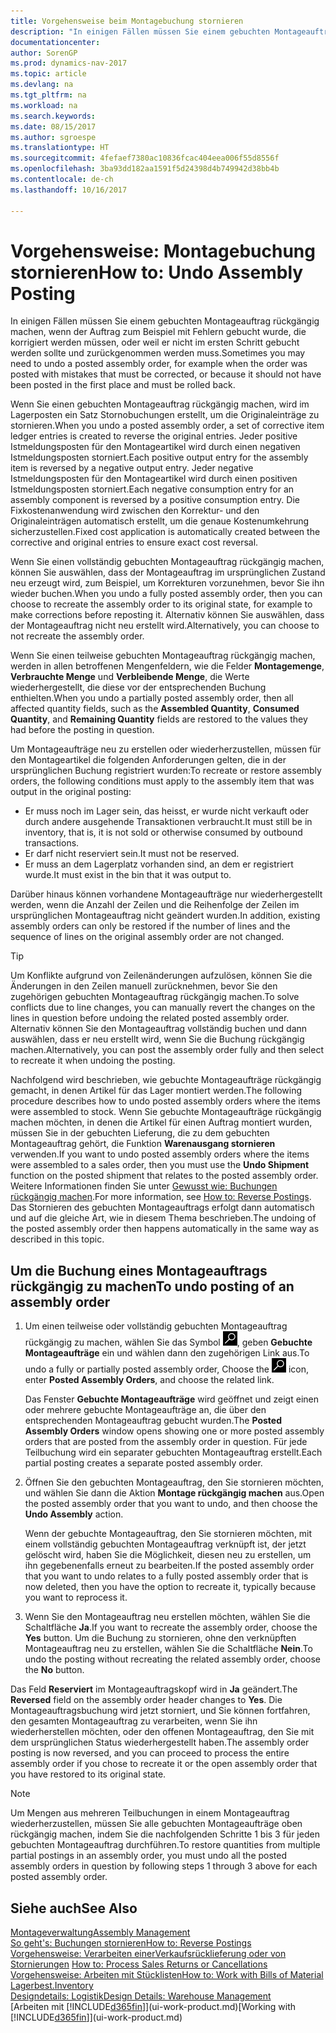 ```yaml
---
title: Vorgehensweise beim Montagebuchung stornieren
description: "In einigen Fällen müssen Sie einem gebuchten Montageauftrag rückgängig machen, wenn der Auftrag zum Beispiel mit Fehlern gebucht wurde, die korrigiert werden müssen, oder weil er nicht im ersten Schritt gebucht werden sollte und zurückgenommen werden muss."
documentationcenter: 
author: SorenGP
ms.prod: dynamics-nav-2017
ms.topic: article
ms.devlang: na
ms.tgt_pltfrm: na
ms.workload: na
ms.search.keywords: 
ms.date: 08/15/2017
ms.author: sgroespe
ms.translationtype: HT
ms.sourcegitcommit: 4fefaef7380ac10836fcac404eea006f55d8556f
ms.openlocfilehash: 3ba93dd182aa1591f5d24398d4b749942d38bb4b
ms.contentlocale: de-ch
ms.lasthandoff: 10/16/2017

---
```

# <a name="how-to-undo-assembly-posting"></a><span data-ttu-id="f2dd3-103">Vorgehensweise: Montagebuchung stornieren</span><span class="sxs-lookup"><span data-stu-id="f2dd3-103">How to: Undo Assembly Posting</span></span>
<span data-ttu-id="f2dd3-104">In einigen Fällen müssen Sie einem gebuchten Montageauftrag rückgängig machen, wenn der Auftrag zum Beispiel mit Fehlern gebucht wurde, die korrigiert werden müssen, oder weil er nicht im ersten Schritt gebucht werden sollte und zurückgenommen werden muss.</span><span class="sxs-lookup"><span data-stu-id="f2dd3-104">Sometimes you may need to undo a posted assembly order, for example when the order was posted with mistakes that must be corrected, or because it should not have been posted in the first place and must be rolled back.</span></span>

<span data-ttu-id="f2dd3-105">Wenn Sie einen gebuchten Montageauftrag rückgängig machen, wird im Lagerposten ein Satz Stornobuchungen erstellt, um die Originaleinträge zu stornieren.</span><span class="sxs-lookup"><span data-stu-id="f2dd3-105">When you undo a posted assembly order, a set of corrective item ledger entries is created to reverse the original entries.</span></span> <span data-ttu-id="f2dd3-106">Jeder positive Istmeldungsposten für den Montageartikel wird durch einen negativen Istmeldungsposten storniert.</span><span class="sxs-lookup"><span data-stu-id="f2dd3-106">Each positive output entry for the assembly item is reversed by a negative output entry.</span></span> <span data-ttu-id="f2dd3-107">Jeder negative Istmeldungsposten für den Montageartikel wird durch einen positiven Istmeldungsposten storniert.</span><span class="sxs-lookup"><span data-stu-id="f2dd3-107">Each negative consumption entry for an assembly component is reversed by a positive consumption entry.</span></span> <span data-ttu-id="f2dd3-108">Die Fixkostenanwendung wird zwischen den Korrektur- und den Originaleinträgen automatisch erstellt, um die genaue Kostenumkehrung sicherzustellen.</span><span class="sxs-lookup"><span data-stu-id="f2dd3-108">Fixed cost application is automatically created between the corrective and original entries to ensure exact cost reversal.</span></span>  

<span data-ttu-id="f2dd3-109">Wenn Sie einen vollständig gebuchten Montageauftrag rückgängig machen, können Sie auswählen, dass der Montageauftrag im ursprünglichen Zustand neu erzeugt wird, zum Beispiel, um Korrekturen vorzunehmen, bevor Sie ihn wieder buchen.</span><span class="sxs-lookup"><span data-stu-id="f2dd3-109">When you undo a fully posted assembly order, then you can choose to recreate the assembly order to its original state, for example to make corrections before reposting it.</span></span> <span data-ttu-id="f2dd3-110">Alternativ können Sie auswählen, dass der Montageauftrag nicht neu erstellt wird.</span><span class="sxs-lookup"><span data-stu-id="f2dd3-110">Alternatively, you can choose to not recreate the assembly order.</span></span>  

<span data-ttu-id="f2dd3-111">Wenn Sie einen teilweise gebuchten Montageauftrag rückgängig machen, werden in allen betroffenen Mengenfeldern, wie die Felder **Montagemenge**, **Verbrauchte Menge** und **Verbleibende Menge**, die Werte wiederhergestellt, die diese vor der entsprechenden Buchung enthielten.</span><span class="sxs-lookup"><span data-stu-id="f2dd3-111">When you undo a partially posted assembly order, then all affected quantity fields, such as the **Assembled Quantity**, **Consumed Quantity**, and **Remaining Quantity** fields are restored to the values they had before the posting in question.</span></span>  

<span data-ttu-id="f2dd3-112">Um Montageaufträge neu zu erstellen oder wiederherzustellen, müssen für den Montageartikel die folgenden Anforderungen gelten, die in der ursprünglichen Buchung registriert wurden:</span><span class="sxs-lookup"><span data-stu-id="f2dd3-112">To recreate or restore assembly orders, the following conditions must apply to the assembly item that was output in the original posting:</span></span>  

-   <span data-ttu-id="f2dd3-113">Er muss noch im Lager sein, das heisst, er wurde nicht verkauft oder durch andere ausgehende Transaktionen verbraucht.</span><span class="sxs-lookup"><span data-stu-id="f2dd3-113">It must still be in inventory, that is, it is not sold or otherwise consumed by outbound transactions.</span></span>  
-   <span data-ttu-id="f2dd3-114">Er darf nicht reserviert sein.</span><span class="sxs-lookup"><span data-stu-id="f2dd3-114">It must not be reserved.</span></span>  
-   <span data-ttu-id="f2dd3-115">Er muss an dem Lagerplatz vorhanden sind, an dem er registriert wurde.</span><span class="sxs-lookup"><span data-stu-id="f2dd3-115">It must exist in the bin that it was output to.</span></span>  

<span data-ttu-id="f2dd3-116">Darüber hinaus können vorhandene Montageaufträge nur wiederhergestellt werden, wenn die Anzahl der Zeilen und die Reihenfolge der Zeilen im ursprünglichen Montageauftrag nicht geändert wurden.</span><span class="sxs-lookup"><span data-stu-id="f2dd3-116">In addition, existing assembly orders can only be restored if the number of lines and the sequence of lines on the original assembly order are not changed.</span></span>  

> [!TIP]  
>  <span data-ttu-id="f2dd3-117">Um Konflikte aufgrund von Zeilenänderungen aufzulösen, können Sie die Änderungen in den Zeilen manuell zurücknehmen, bevor Sie den zugehörigen gebuchten Montageauftrag rückgängig machen.</span><span class="sxs-lookup"><span data-stu-id="f2dd3-117">To solve conflicts due to line changes, you can manually revert the changes on the lines in question before undoing the related posted assembly order.</span></span> <span data-ttu-id="f2dd3-118">Alternativ können Sie den Montageauftrag vollständig buchen und dann auswählen, dass er neu erstellt wird, wenn Sie die Buchung rückgängig machen.</span><span class="sxs-lookup"><span data-stu-id="f2dd3-118">Alternatively, you can post the assembly order fully and then select to recreate it when undoing the posting.</span></span>  

<span data-ttu-id="f2dd3-119">Nachfolgend wird beschrieben, wie gebuchte Montageaufträge rückgängig gemacht, in denen Artikel für das Lager montiert werden.</span><span class="sxs-lookup"><span data-stu-id="f2dd3-119">The following procedure describes how to undo posted assembly orders where the items were assembled to stock.</span></span> <span data-ttu-id="f2dd3-120">Wenn Sie gebuchte Montageaufträge rückgängig machen möchten, in denen die Artikel für einen Auftrag montiert wurden, müssen Sie in der gebuchten Lieferung, die zu dem gebuchten Montageauftrag gehört, die Funktion **Warenausgang stornieren** verwenden.</span><span class="sxs-lookup"><span data-stu-id="f2dd3-120">If you want to undo posted assembly orders where the items were assembled to a sales order, then you must use the **Undo Shipment** function on the posted shipment that relates to the posted assembly order.</span></span> <span data-ttu-id="f2dd3-121">Weitere Informationen finden Sie unter [Gewusst wie: Buchungen rückgängig machen](finance-how-reverse-journal-posting.md).</span><span class="sxs-lookup"><span data-stu-id="f2dd3-121">For more information, see [How to: Reverse Postings](finance-how-reverse-journal-posting.md).</span></span> <span data-ttu-id="f2dd3-122">Das Stornieren des gebuchten Montageauftrags erfolgt dann automatisch und auf die gleiche Art, wie in diesem Thema beschrieben.</span><span class="sxs-lookup"><span data-stu-id="f2dd3-122">The undoing of the posted assembly order then happens automatically in the same way as described in this topic.</span></span>  

## <a name="to-undo-posting-of-an-assembly-order"></a><span data-ttu-id="f2dd3-123">Um die Buchung eines Montageauftrags rückgängig zu machen</span><span class="sxs-lookup"><span data-stu-id="f2dd3-123">To undo posting of an assembly order</span></span>  
1.  <span data-ttu-id="f2dd3-124">Um einen teilweise oder vollständig gebuchten Montageauftrag rückgängig zu machen, wählen Sie das Symbol ![Nach Seite oder Bericht suchen](media/ui-search/search_small.png "Symbol Nach Seite oder Bericht suchen"), geben **Gebuchte Montageaufträge** ein und wählen dann den zugehörigen Link aus.</span><span class="sxs-lookup"><span data-stu-id="f2dd3-124">To undo a fully or partially posted assembly order, Choose the ![Search for Page or Report](media/ui-search/search_small.png "Search for Page or Report icon") icon, enter **Posted Assembly Orders**, and choose the related link.</span></span>  

    <span data-ttu-id="f2dd3-125">Das Fenster **Gebuchte Montageaufträge** wird geöffnet und zeigt einen oder mehrere gebuchte Montageaufträge an, die über den entsprechenden Montageauftrag gebucht wurden.</span><span class="sxs-lookup"><span data-stu-id="f2dd3-125">The **Posted Assembly Orders** window opens showing one or more posted assembly orders that are posted from the assembly order in question.</span></span> <span data-ttu-id="f2dd3-126">Für jede Teilbuchung wird ein separater gebuchten Montageauftrag erstellt.</span><span class="sxs-lookup"><span data-stu-id="f2dd3-126">Each partial posting creates a separate posted assembly order.</span></span>  
2.  <span data-ttu-id="f2dd3-127">Öffnen Sie den gebuchten Montageauftrag, den Sie stornieren möchten, und wählen Sie dann die Aktion **Montage rückgängig machen** aus.</span><span class="sxs-lookup"><span data-stu-id="f2dd3-127">Open the posted assembly order that you want to undo, and then choose the **Undo Assembly** action.</span></span>  

    <span data-ttu-id="f2dd3-128">Wenn der gebuchte Montageauftrag, den Sie stornieren möchten, mit einem vollständig gebuchten Montageauftrag verknüpft ist, der jetzt gelöscht wird, haben Sie die Möglichkeit, diesen neu zu erstellen, um ihn gegebenenfalls erneut zu bearbeiten.</span><span class="sxs-lookup"><span data-stu-id="f2dd3-128">If the posted assembly order that you want to undo relates to a fully posted assembly order that is now deleted, then you have the option to recreate it, typically because you want to reprocess it.</span></span>  
3.  <span data-ttu-id="f2dd3-129">Wenn Sie den Montageauftrag neu erstellen möchten, wählen Sie die Schaltfläche **Ja**.</span><span class="sxs-lookup"><span data-stu-id="f2dd3-129">If you want to recreate the assembly order, choose the **Yes** button.</span></span> <span data-ttu-id="f2dd3-130">Um die Buchung zu stornieren, ohne den verknüpften Montageauftrag neu zu erstellen, wählen Sie die Schaltfläche **Nein**.</span><span class="sxs-lookup"><span data-stu-id="f2dd3-130">To undo the posting without recreating the related assembly order, choose the **No** button.</span></span>  

<span data-ttu-id="f2dd3-131">Das Feld **Reserviert** im Montageauftragskopf wird in **Ja** geändert.</span><span class="sxs-lookup"><span data-stu-id="f2dd3-131">The **Reversed** field on the assembly order header changes to **Yes**.</span></span> <span data-ttu-id="f2dd3-132">Die Montageauftragsbuchung wird jetzt storniert, und Sie können fortfahren, den gesamten Montageauftrag zu verarbeiten, wenn Sie ihn wiederherstellen möchten, oder den offenen Montageauftrag, den Sie mit dem ursprünglichen Status wiederhergestellt haben.</span><span class="sxs-lookup"><span data-stu-id="f2dd3-132">The assembly order posting is now reversed, and you can proceed to process the entire assembly order if you chose to recreate it or the open assembly order that you have restored to its original state.</span></span>  

> [!NOTE]  
>  <span data-ttu-id="f2dd3-133">Um Mengen aus mehreren Teilbuchungen in einem Montageauftrag wiederherzustellen, müssen Sie alle gebuchten Montageaufträge oben rückgängig machen, indem Sie die nachfolgenden Schritte 1 bis 3 für jeden gebuchten Montageauftrag durchführen.</span><span class="sxs-lookup"><span data-stu-id="f2dd3-133">To restore quantities from multiple partial postings in an assembly order, you must undo all the posted assembly orders in question by following steps 1 through 3 above for each posted assembly order.</span></span>  

## <a name="see-also"></a><span data-ttu-id="f2dd3-134">Siehe auch</span><span class="sxs-lookup"><span data-stu-id="f2dd3-134">See Also</span></span>  
[<span data-ttu-id="f2dd3-135">Montageverwaltung</span><span class="sxs-lookup"><span data-stu-id="f2dd3-135">Assembly Management</span></span>](assembly-assemble-items.md)  
[<span data-ttu-id="f2dd3-136">So geht's: Buchungen stornieren</span><span class="sxs-lookup"><span data-stu-id="f2dd3-136">How to: Reverse Postings</span></span>](finance-how-reverse-journal-posting.md)  
<span data-ttu-id="f2dd3-137">[Vorgehensweise: Verarbeiten einerVerkaufsrücklieferung oder von Stornierungen](sales-how-process-sales-returns-cancellations.md)  </span><span class="sxs-lookup"><span data-stu-id="f2dd3-137">[How to: Process Sales Returns or Cancellations](sales-how-process-sales-returns-cancellations.md)  </span></span>  
[<span data-ttu-id="f2dd3-138">Vorgehensweise: Arbeiten mit Stücklisten</span><span class="sxs-lookup"><span data-stu-id="f2dd3-138">How to: Work with Bills of Material</span></span>](inventory-how-work-BOMs.md)  
[<span data-ttu-id="f2dd3-139">Lagerbest.</span><span class="sxs-lookup"><span data-stu-id="f2dd3-139">Inventory</span></span>](inventory-manage-inventory.md)  
[<span data-ttu-id="f2dd3-140">Designdetails: Logistik</span><span class="sxs-lookup"><span data-stu-id="f2dd3-140">Design Details: Warehouse Management</span></span>](design-details-warehouse-management.md)  
<span data-ttu-id="f2dd3-141">[Arbeiten mit [!INCLUDE[d365fin](includes/d365fin_md.md)]](ui-work-product.md)</span><span class="sxs-lookup"><span data-stu-id="f2dd3-141">[Working with [!INCLUDE[d365fin](includes/d365fin_md.md)]](ui-work-product.md)</span></span>

